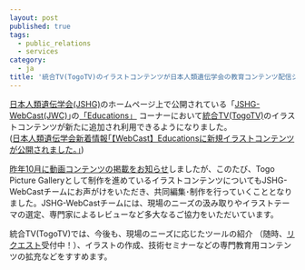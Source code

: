 ```yaml
---
layout: post
published: true
tags:
  - public_relations
  - services
category:
  - ja
title: '統合TV(TogoTV)のイラストコンテンツが日本人類遺伝学会の教育コンテンツ配信システムJSHG-WebCast(JWC)に掲載されました'
---
```

[日本人類遺伝学会(JSHG)](https://jshg.jp/)のホームページ上で公開されている「[JSHG\-WebCast(JWC)](https://jshg.jp/webcast/)｣の[「Educations」](https://jshg.jp/webcast/educations/) コーナーにおいて[統合TV(TogoTV)](https://togotv.dbcls.jp)のイラストコンテンツが新たに追加され利用できるようになりました。<br>
([日本人類遺伝学会新着情報｢【WebCast】Educationsに新規イラストコンテンツが公開されました。｣](https://jshg.jp/news/6290/))<br>


[昨年10月に動画コンテンツの掲載をお知らせ](http://dbcls.rois.ac.jp/ja/2021/10/18/post1.html)しましたが、このたび、Togo Picture Galleryとして制作を進めているイラストコンテンツについてもJSHG-WebCastチームにお声がけをいただき、共同編集･制作を行っていくこととなりました。JSHG-WebCastチームには、現場のニーズの汲み取りやイラストテーマの選定、専門家によるレビューなど多大なるご協力をいただいています。<br>

統合TV(TogoTV)では、今後も、現場のニーズに応じたツールの紹介 （随時、[リクエスト](https://togotv.dbcls.jp/request.html)受付中！）、イラストの作成、技術セミナーなどの専門教育用コンテンツの拡充などをすすめます。
